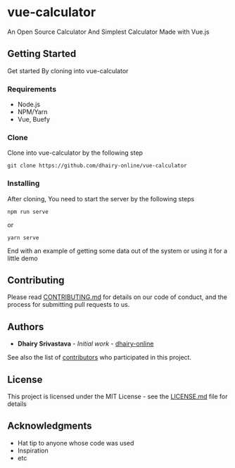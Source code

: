 # vue-calculator

An Open Source Calculator And Simplest Calculator Made with Vue.js 

## Getting Started

Get started By cloning into vue-calculator
### Requirements

* Node.js
* NPM/Yarn
* Vue, Buefy

### Clone

Clone into vue-calculator by the following step

```
git clone https://github.com/dhairy-online/vue-calculator
```

### Installing

After cloning, You need to start the server by the following steps
```
npm run serve
```

or

```
yarn serve
```

End with an example of getting some data out of the system or using it for a little demo


## Contributing

Please read [CONTRIBUTING.md](https://gist.github.com/PurpleBooth/b24679402957c63ec426) for details on our code of conduct, and the process for submitting pull requests to us.


## Authors

* **Dhairy Srivastava** - *Initial work* - [dhairy-online](https://github.com/PurpleBooth)

See also the list of [contributors](https://github.com/your/project/contributors) who participated in this project.

## License

This project is licensed under the MIT License - see the [LICENSE.md](LICENSE.md) file for details

## Acknowledgments

* Hat tip to anyone whose code was used
* Inspiration
* etc

